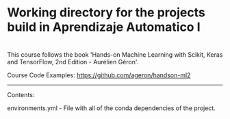 # #########################################################################
#  Working directory for the projects build in Aprendizaje Automatico I
# #########################################################################

This course follows the book 'Hands-on Machine Learning with Scikit, Keras 
and TensorFlow, 2nd Edition - Aurélien Géron'.

Course Code Examples: https://github.com/ageron/handson-ml2
*************************************************************************
Contents:

environments.yml - File with all of the conda dependencies of the project.


